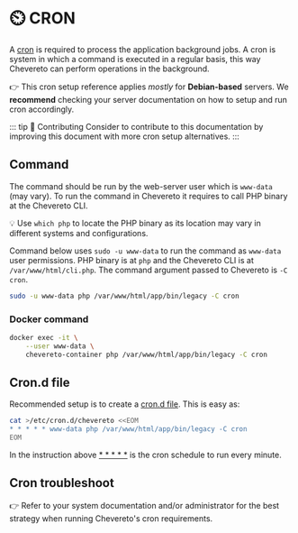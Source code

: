 # ⏲️ CRON

A [cron](https://en.wikipedia.org/wiki/Cron) is required to process the application background jobs. A cron is system in which a command is executed in a regular basis, this way Chevereto can perform operations in the background.

👉 This cron setup reference applies *mostly* for **Debian-based** servers. We **recommend** checking your server documentation on how to setup and run cron accordingly.

::: tip 👏 Contributing
Consider to contribute to this documentation by improving this document with more cron setup alternatives.
:::

## Command

The command should be run by the web-server user which is `www-data` (may vary). To run the command in Chevereto it requires to call PHP binary at the Chevereto CLI.

💡 Use `which php` to locate the PHP binary as its location may vary in different systems and configurations.

Command below uses `sudo -u www-data` to run the command as `www-data` user permissions. PHP binary is at `php` and the Chevereto CLI is at `/var/www/html/cli.php`. The command argument passed to Chevereto is `-C cron`.

```sh
sudo -u www-data php /var/www/html/app/bin/legacy -C cron
```

### Docker command

```sh
docker exec -it \
    --user www-data \
    chevereto-container php /var/www/html/app/bin/legacy -C cron
```

## Cron.d file

Recommended setup is to create a [cron.d file](https://manpages.debian.org/stretch/cron/cron.8). This is easy as:

```sh
cat >/etc/cron.d/chevereto <<EOM
* * * * * www-data php /var/www/html/app/bin/legacy -C cron
EOM
```

In the instruction above [* * * * *](https://crontab.guru/#*_*_*_*_*) is the cron schedule to run every minute.

## Cron troubleshoot

👉 Refer to your system documentation and/or administrator for the best strategy when running Chevereto's cron requirements.
